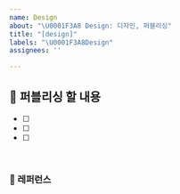 ```yaml
---
name: Design
about: "\U0001F3A8 Design: 디자인, 퍼블리싱"
title: "[design]"
labels: "\U0001F3A8Design"
assignees: ''

---
```


## 🎨 퍼블리싱 할 내용

- [ ]
- [ ]
- [ ]

<br>

### 📕 레퍼런스
